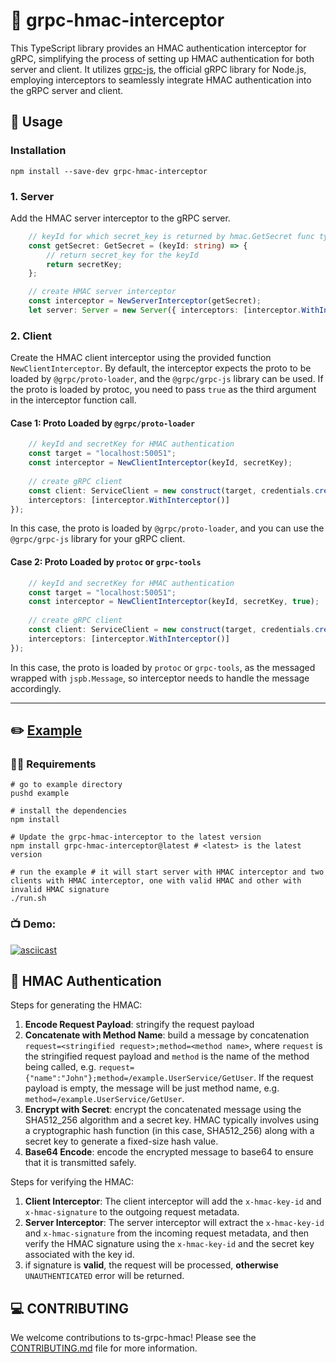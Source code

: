 # :closed_lock_with_key: grpc-hmac-interceptor

This TypeScript library provides an HMAC authentication interceptor for gRPC, simplifying the process of setting up HMAC authentication for both server and client. It utilizes [grpc-js], the official gRPC library for Node.js, employing interceptors to seamlessly integrate HMAC authentication into the gRPC server and client.

## :rocket: Usage

### Installation

```shell
npm install --save-dev grpc-hmac-interceptor
```

### 1. Server

Add the HMAC server interceptor to the gRPC server.

```typescript
    // keyId for which secret_key is returned by hmac.GetSecret func type
    const getSecret: GetSecret = (keyId: string) => {
        // return secret_key for the keyId
        return secretKey;
    };

    // create HMAC server interceptor
    const interceptor = NewServerInterceptor(getSecret);
    let server: Server = new Server({ interceptors: [interceptor.WithInterceptor()] });
```

### 2. Client

Create the HMAC client interceptor using the provided function `NewClientInterceptor`. By default, the interceptor expects the proto to be loaded by `@grpc/proto-loader`, and the `@grpc/grpc-js` library can be used. If the proto is loaded by protoc, you need to pass `true` as the third argument in the interceptor function call.

#### Case 1: Proto Loaded by `@grpc/proto-loader`


```typescript
    // keyId and secretKey for HMAC authentication
    const target = "localhost:50051";
    const interceptor = NewClientInterceptor(keyId, secretKey);
    
    // create gRPC client
    const client: ServiceClient = new construct(target, credentials.createInsecure(), {
    interceptors: [interceptor.WithInterceptor()]
});
```
In this case, the proto is loaded by `@grpc/proto-loader`, and you can use the `@grpc/grpc-js` library for your gRPC client.

#### Case 2: Proto Loaded by `protoc` or `grpc-tools`

```typescript
    // keyId and secretKey for HMAC authentication
    const target = "localhost:50051";
    const interceptor = NewClientInterceptor(keyId, secretKey, true);
    
    // create gRPC client
    const client: ServiceClient = new construct(target, credentials.createInsecure(), {
    interceptors: [interceptor.WithInterceptor()]
});
```
In this case, the proto is loaded by `protoc` or `grpc-tools`, as the messaged wrapped with `jspb.Message`, so interceptor needs to handle the message accordingly.

---
## ✏️ [Example]

### :cook: Requirements

```shell
# go to example directory
pushd example

# install the dependencies
npm install

# Update the grpc-hmac-interceptor to the latest version
npm install grpc-hmac-interceptor@latest # <latest> is the latest version

# run the example # it will start server with HMAC interceptor and two clients with HMAC interceptor, one with valid HMAC and other with invalid HMAC signature
./run.sh
```

### :tv: Demo:
[![asciicast](https://asciinema.org/a/59n7aYYFa7LJML5KJ7kQVtbIp.svg)](https://asciinema.org/a/59n7aYYFa7LJML5KJ7kQVtbIp)

## :key: HMAC Authentication

Steps for generating the HMAC:

1. **Encode Request Payload**: stringify the request payload
2. **Concatenate with Method Name**: build a message by concatenation `request=<stringified request>;method=<method name>`, where `request` is the stringified request payload and `method` is the name of the method being called, e.g. `request={"name":"John"};method=/example.UserService/GetUser`. If the request payload is empty, the message will be just method name, e.g. `method=/example.UserService/GetUser`.
3. **Encrypt with Secret**: encrypt the concatenated message using the SHA512_256 algorithm and a secret key. HMAC typically involves using a cryptographic hash function (in this case, SHA512_256) along with a secret key to generate a fixed-size hash value.
4. **Base64 Encode**: encode the encrypted message to base64 to ensure that it is transmitted safely.


Steps for verifying the HMAC:

1. **Client Interceptor**: The client interceptor will add the `x-hmac-key-id` and `x-hmac-signature` to the outgoing request metadata.
2. **Server Interceptor**: The server interceptor will extract the `x-hmac-key-id` and `x-hmac-signature` from the incoming request metadata, and then verify the HMAC signature using the `x-hmac-key-id` and the secret key associated with the key id.
3. if signature is **valid**, the request will be processed, **otherwise** `UNAUTHENTICATED` error will be returned.

## :computer: CONTRIBUTING

We welcome contributions to ts-grpc-hmac! Please see the [CONTRIBUTING.md](./CONTRIBUTING.md) file for more information.

[Example]: ./example/README.md
[grpc-js]: https://github.com/grpc/grpc-node/tree/master/packages/grpc-js
